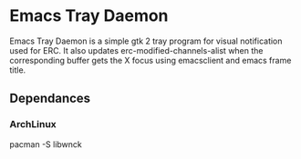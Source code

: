 Emacs Tray Daemon
=================

Emacs Tray Daemon is a simple gtk 2 tray program for visual
notification used for ERC. It also updates erc-modified-channels-alist
when the corresponding buffer gets the X focus using emacsclient and
emacs frame title.

Dependances
-----------

### ArchLinux
pacman -S libwnck
